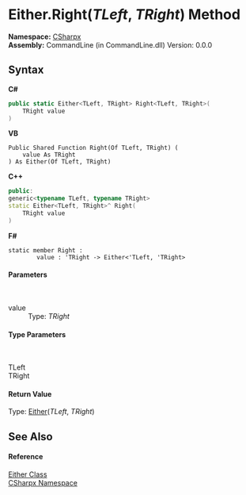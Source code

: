 # Either.Right(*TLeft*, *TRight*) Method 
 

**Namespace:**&nbsp;<a href="N_CSharpx">CSharpx</a><br />**Assembly:**&nbsp;CommandLine (in CommandLine.dll) Version: 0.0.0

## Syntax

**C#**<br />
``` C#
public static Either<TLeft, TRight> Right<TLeft, TRight>(
	TRight value
)

```

**VB**<br />
``` VB
Public Shared Function Right(Of TLeft, TRight) ( 
	value As TRight
) As Either(Of TLeft, TRight)
```

**C++**<br />
``` C++
public:
generic<typename TLeft, typename TRight>
static Either<TLeft, TRight>^ Right(
	TRight value
)
```

**F#**<br />
``` F#
static member Right : 
        value : 'TRight -> Either<'TLeft, 'TRight> 

```


#### Parameters
&nbsp;<dl><dt>value</dt><dd>Type: *TRight*<br /></dd></dl>

#### Type Parameters
&nbsp;<dl><dt>TLeft</dt><dd /><dt>TRight</dt><dd /></dl>

#### Return Value
Type: <a href="T_CSharpx_Either_2">Either</a>(*TLeft*, *TRight*)

## See Also


#### Reference
<a href="T_CSharpx_Either">Either Class</a><br /><a href="N_CSharpx">CSharpx Namespace</a><br />